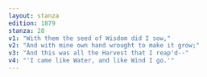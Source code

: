 ```yaml
---
layout: stanza
edition: 1879
stanza: 28
v1: "With them the seed of Wisdom did I sow,"
v2: "And with mine own hand wrought to make it grow;"
v3: "And this was all the Harvest that I reap'd--"
v4: "'I came like Water, and like Wind I go.'"
---
```


